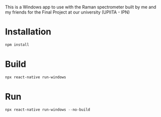 This is a Windows app to use with the Raman spectrometer built by me and my friends for the Final Project at our university (UPIITA - IPN)

# Installation
```powershell
npm install
```

# Build
```powershell
npx react-native run-windows
```

# Run
```powershell
npx react-native run-windows --no-build
```
